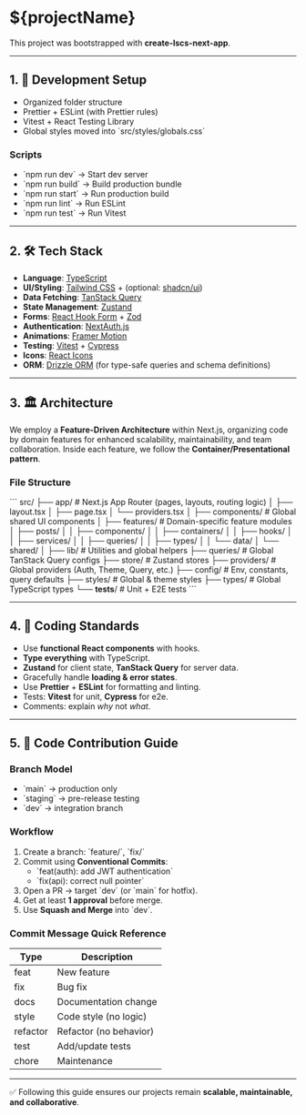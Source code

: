 # \${projectName}

This project was bootstrapped with **create-lscs-next-app**.

---

## 1. 🚀 Development Setup

- Organized folder structure
- Prettier + ESLint (with Prettier rules)
- Vitest + React Testing Library
- Global styles moved into \`src/styles/globals.css\`

### Scripts

- \`npm run dev\` → Start dev server
- \`npm run build\` → Build production bundle
- \`npm run start\` → Run production build
- \`npm run lint\` → Run ESLint
- \`npm run test\` → Run Vitest

---

## 2. 🛠️ Tech Stack

- **Language**: [TypeScript](https://www.typescriptlang.org/)
- **UI/Styling**: [Tailwind CSS](https://tailwindcss.com/) + (optional: [shadcn/ui](https://ui.shadcn.com/))
- **Data Fetching**: [TanStack Query](https://tanstack.com/query/latest)
- **State Management**: [Zustand](https://zustand-bear.github.io/zustand/)
- **Forms**: [React Hook Form](https://react-hook-form.com/) + [Zod](https://zod.dev/)
- **Authentication**: [NextAuth.js](https://next-auth.js.org/)
- **Animations**: [Framer Motion](https://www.framer.com/motion/)
- **Testing**: [Vitest](https://vitest.dev/) + [Cypress](https://www.cypress.io/)
- **Icons**: [React Icons](https://react-icons.github.io/react-icons/)
- **ORM**: [Drizzle ORM](https://orm.drizzle.team/) (for type-safe queries and schema definitions)

---

## 3. 🏛️ Architecture

We employ a **Feature-Driven Architecture** within Next.js, organizing code by domain features for enhanced scalability, maintainability, and team collaboration. Inside each feature, we follow the **Container/Presentational pattern**.

### File Structure

\`\`\`
src/
├── app/ # Next.js App Router (pages, layouts, routing logic)
│ ├── layout.tsx
│ ├── page.tsx
│ └── providers.tsx
│
├── components/ # Global shared UI components
│
├── features/ # Domain-specific feature modules
│ ├── posts/
│ │ ├── components/
│ │ ├── containers/
│ │ ├── hooks/
│ │ ├── services/
│ │ ├── queries/
│ │ ├── types/
│ │ └── data/
│ └── shared/
│
├── lib/ # Utilities and global helpers
├── queries/ # Global TanStack Query configs
├── store/ # Zustand stores
├── providers/ # Global providers (Auth, Theme, Query, etc.)
├── config/ # Env, constants, query defaults
├── styles/ # Global & theme styles
├── types/ # Global TypeScript types
└── **tests**/ # Unit + E2E tests
\`\`\`

---

## 4. 📝 Coding Standards

- Use **functional React components** with hooks.
- **Type everything** with TypeScript.
- **Zustand** for client state, **TanStack Query** for server data.
- Gracefully handle **loading & error states**.
- Use **Prettier** + **ESLint** for formatting and linting.
- Tests: **Vitest** for unit, **Cypress** for e2e.
- Comments: explain _why_ not _what_.

---

## 5. 🤝 Code Contribution Guide

### Branch Model

- \`main\` → production only
- \`staging\` → pre-release testing
- \`dev\` → integration branch

### Workflow

1. Create a branch: \`feature/<issue-no-desc>\`, \`fix/<issue-no-desc>\`
2. Commit using **Conventional Commits**:
   - \`feat(auth): add JWT authentication\`
   - \`fix(api): correct null pointer\`
3. Open a PR → target \`dev\` (or \`main\` for hotfix).
4. Get at least **1 approval** before merge.
5. Use **Squash and Merge** into \`dev\`.

### Commit Message Quick Reference

| Type     | Description            |
| -------- | ---------------------- |
| feat     | New feature            |
| fix      | Bug fix                |
| docs     | Documentation change   |
| style    | Code style (no logic)  |
| refactor | Refactor (no behavior) |
| test     | Add/update tests       |
| chore    | Maintenance            |

---

✅ Following this guide ensures our projects remain **scalable, maintainable, and collaborative**.
